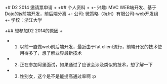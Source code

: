 +# D2 2014 邀请票申请
+
+## 个人资料
+
+- 兴趣: MVC WEB端开发、基于Dojo的js前端开发，前后端分离
+- 公司: 微策略（杭州）有限公司-web开发组
+- 学校：浙江大学

+## 想参加D2 2014的原因
+
+ 1. 以前一直做web前后端开发，最近由于fat client流行，前端开发的技术使用得多了，想了解业界最新技术
+ 2. 正在参加阿里面试，如果通过了应该会涉及类似的技术，想了解一下
+ 3. 性别女，这个是不是能提高通过率啊 :p

